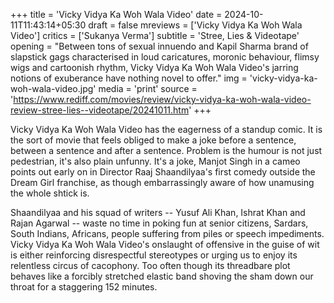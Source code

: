 +++
title = 'Vicky Vidya Ka Woh Wala Video'
date = 2024-10-11T11:43:14+05:30
draft = false
mreviews = ['Vicky Vidya Ka Woh Wala Video']
critics = ['Sukanya Verma']
subtitle = 'Stree, Lies & Videotape'
opening = "Between tons of sexual innuendo and Kapil Sharma brand of slapstick gags characterised in loud caricatures, moronic behaviour, flimsy wigs and cartoonish rhythm, Vicky Vidya Ka Woh Wala Video's jarring notions of exuberance have nothing novel to offer."
img = 'vicky-vidya-ka-woh-wala-video.jpg'
media = 'print'
source = 'https://www.rediff.com/movies/review/vicky-vidya-ka-woh-wala-video-review-stree-lies--videotape/20241011.htm'
+++

Vicky Vidya Ka Woh Wala Video has the eagerness of a standup comic. It is the sort of movie that feels obliged to make a joke before a sentence, between a sentence and after a sentence. Problem is the humour is not just pedestrian, it's also plain unfunny. It's a joke, Manjot Singh in a cameo points out early on in Director Raaj Shaandilyaa's first comedy outside the Dream Girl franchise, as though embarrassingly aware of how unamusing the whole shtick is.

Shaandilyaa and his squad of writers -- Yusuf Ali Khan, Ishrat Khan and Rajan Agarwal -- waste no time in poking fun at senior citizens, Sardars, South Indians, Africans, people suffering from piles or speech impediments. Vicky Vidya Ka Woh Wala Video's onslaught of offensive in the guise of wit is either reinforcing disrespectful stereotypes or urging us to enjoy its relentless circus of cacophony. Too often though its threadbare plot behaves like a forcibly stretched elastic band shoving the sham down our throat for a staggering 152 minutes.
